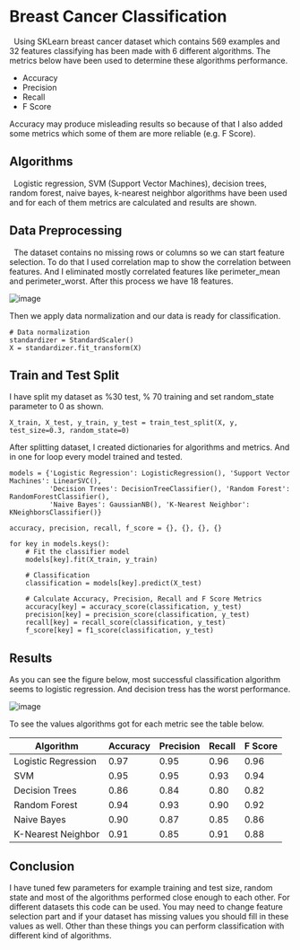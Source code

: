 # Breast Cancer Classification
 
&nbsp; Using SKLearn breast cancer dataset which contains 569 examples and 32 features classifying has been made with 6 different algorithms. The metrics below have been used to determine these algorithms performance.

* Accuracy
* Precision
* Recall
* F Score

Accuracy may produce misleading results so because of that I also added some metrics which some of them are more reliable (e.g. F Score).

## Algorithms

&nbsp; Logistic regression, SVM (Support Vector Machines), decision trees, random forest, naive bayes, k-nearest neighbor algorithms have been used and for each of them metrics are calculated and results are shown.

## Data Preprocessing

&nbsp; The dataset contains no missing rows or columns so we can start feature selection. To do that I used correlation map to show the correlation between features. And I eliminated mostly correlated features like perimeter_mean and perimeter_worst. After this process we have 18 features.

![image](https://user-images.githubusercontent.com/43848140/151814597-7f68fee1-6e01-454b-98f8-e44dbacd56e1.png)

Then we apply data normalization and our data is ready for classification.

```
# Data normalization
standardizer = StandardScaler()
X = standardizer.fit_transform(X)
```

## Train and Test Split

I have split my dataset as %30 test, % 70 training and set random_state parameter to 0 as shown.

```
X_train, X_test, y_train, y_test = train_test_split(X, y, test_size=0.3, random_state=0)
```
After splitting dataset, I created dictionaries for algorithms and metrics. And in one for loop every model trained and tested.
```
models = {'Logistic Regression': LogisticRegression(), 'Support Vector Machines': LinearSVC(),
          'Decision Trees': DecisionTreeClassifier(), 'Random Forest': RandomForestClassifier(),
          'Naive Bayes': GaussianNB(), 'K-Nearest Neighbor': KNeighborsClassifier()}

accuracy, precision, recall, f_score = {}, {}, {}, {}

for key in models.keys():
    # Fit the classifier model
    models[key].fit(X_train, y_train)

    # Classification
    classification = models[key].predict(X_test)

    # Calculate Accuracy, Precision, Recall and F Score Metrics
    accuracy[key] = accuracy_score(classification, y_test)
    precision[key] = precision_score(classification, y_test)
    recall[key] = recall_score(classification, y_test)
    f_score[key] = f1_score(classification, y_test)
```    
    
## Results

As you can see the figure below, most successful classification algorithm seems to logistic regression. And decision tress has the worst performance.


![image](https://user-images.githubusercontent.com/43848140/151818029-0a9bd8bd-bf0f-427c-8ffc-01be2757e5e6.png)

To see the values algorithms got for each metric see the table below.

| Algorithm          | Accuracy      | Precision      | Recall      | F Score      |
| ------------------ | ------------- | ---------------| ----------- | ------------ |
| Logistic Regression| 0.97          | 0.95           | 0.96        | 0.96         |
| SVM                | 0.95          | 0.95           | 0.93        | 0.94         |
| Decision Trees     | 0.86          | 0.84           | 0.80        | 0.82         |
| Random Forest      | 0.94          | 0.93           | 0.90        | 0.92         |
| Naive Bayes        | 0.90          | 0.87           | 0.85        | 0.86         |
| K-Nearest Neighbor | 0.91          | 0.85           | 0.91        | 0.88         |

## Conclusion

I have tuned few parameters for example training and test size, random state and most of the algorithms performed close enough to each other. For different datasets this code can be used. You may need to change feature selection part and if your dataset has missing values you should fill in these values as well. Other than these things you can perform classification with different kind of algorithms. 

